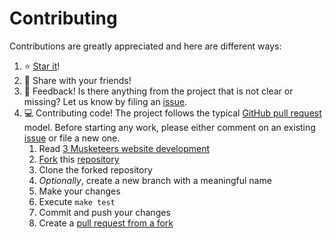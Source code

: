 # Contributing

<!-- Copy of docs/guide/contributing.md -->

Contributions are greatly appreciated and here are different ways:

1. :star: [Star it][linkProjectRepo]!
1. :mega: Share with your friends!
1. :thought_balloon: Feedback! Is there anything from the project that is not clear or missing? Let us know by filing an [issue][linkProjectIssue].
1. :computer: Contributing code! The project follows the typical [GitHub pull request][linkGitHubPR] model. Before starting any work, please either comment on an existing [issue][linkProjectIssue] or file a new one.
	1. Read [3 Musketeers website development][linkProjectREADME]
	1. [Fork][linkGitHubFork] this [repository][linkProjectRepo]
	1. Clone the forked repository
	1. _Optionally_, create a new branch with a meaningful name
	1. Make your changes
	1. Execute `make test`
	1. Commit and push your changes
	1. Create a [pull request from a fork][linkGitHubPRFork]


[linkGitHubFork]: https://help.github.com/en/github/getting-started-with-github/fork-a-repo
[linkGitHubPRFork]: https://help.github.com/en/github/collaborating-with-issues-and-pull-requests/creating-a-pull-request-from-a-fork
[linkGitHubPR]: https://help.github.com/en/github/collaborating-with-issues-and-pull-requests/about-pull-requests
[linkProjectIssue]: https://github.com/flemay/3musketeers/issues
[linkProjectREADME]: https://github.com/flemay/3musketeers?tab=readme-ov-file#3-musketeers-website-development
[linkProjectRepo]: https://github.com/flemay/3musketeers
